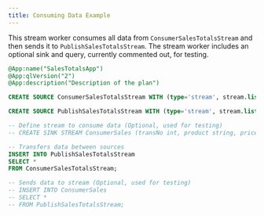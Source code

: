 ```yaml
---
title: Consuming Data Example
---
```


This stream worker consumes all data from `ConsumerSalesTotalsStream` and then sends it to `PublishSalesTotalsStream`. The stream worker includes an optional sink and query, currently commented out, for testing.

```sql
@App:name("SalesTotalsApp")
@App:qlVersion("2")
@App:description("Description of the plan")

CREATE SOURCE ConsumerSalesTotalsStream WITH (type='stream', stream.list='SalesTotalsEP', map.type='json', stream.type='local') (transNo int, product string, price int, quantity int, salesValue long);

CREATE SOURCE PublishSalesTotalsStream WITH (type='stream', stream.list='SalesTotals', map.type='json', replication.type='local') (transNo int, product string, price int, quantity int, salesValue long);

-- Define stream to consume data (Optional, used for testing)
-- CREATE SINK STREAM ConsumerSales (transNo int, product string, price int, quantity int, salesValue long);

-- Transfers data between sources
INSERT INTO PublishSalesTotalsStream
SELECT *
FROM ConsumerSalesTotalsStream;

-- Sends data to stream (Optional, used for testing)
-- INSERT INTO ConsumerSales
-- SELECT *
-- FROM PublishSalesTotalsStream;
```
